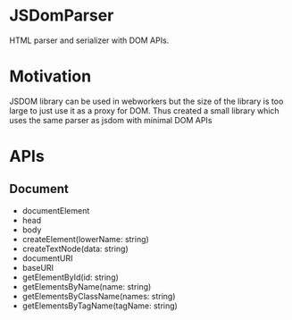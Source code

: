 # JSDomParser
HTML parser and serializer with DOM APIs.

# Motivation
JSDOM library can be used in webworkers but the size of the library is too large to just use it as a proxy for DOM. Thus created a small library which uses the same parser as jsdom with minimal DOM APIs

# APIs
## Document
- documentElement
- head
- body
- createElement(lowerName: string)
- createTextNode(data: string)
- documentURI
- baseURI
- getElementById(id: string)
- getElementsByName(name: string)
- getElementsByClassName(names: string)
- getElementsByTagName(tagName: string)

